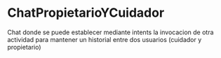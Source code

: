 # ChatPropietarioYCuidador
Chat donde se puede establecer mediante intents la invocacion de otra actividad para mantener un historial entre dos usuarios (cuidador y propietario)
